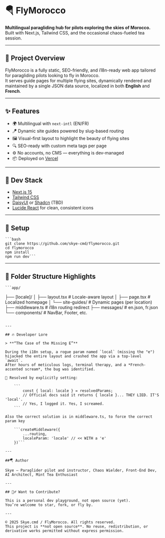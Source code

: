 # 🪂 FlyMorocco

**Multilingual paragliding hub for pilots exploring the skies of Morocco.**  
Built with Next.js, Tailwind CSS, and the occasional chaos-fueled tea session.

---

## 🚀 Project Overview

FlyMorocco is a fully static, SEO-friendly, and i18n-ready web app tailored for paragliding pilots looking to fly in Morocco.  
It serves guide pages for multiple flying sites, dynamically rendered and maintained by a single JSON data source, localized in both **English** and **French**.

---

## ✨ Features

- 🌍 Multilingual with `next-intl` (EN/FR)
- 🪁 Dynamic site guides powered by slug-based routing
- 🖼️ Visual-first layout to highlight the beauty of flying sites
- 🔍 SEO-ready with custom meta tags per page
- ⚙️ No accounts, no CMS — everything is dev-managed
- 📦 Deployed on [Vercel](https://vercel.com/)

---

## 🧠 Dev Stack

- [Next.js 15](https://nextjs.org/)
- [Tailwind CSS](https://tailwindcss.com/)
- [DaisyUI](https://daisyui.com/) or [Shadcn](https://ui.shadcn.com/) (TBD)
- [Lucide React](https://lucide.dev/) for clean, consistent icons

---

## 🧠 Setup

    ```bash
    git clone https://github.com/skye-cmd/flymorocco.git
    cd flymorocco
    npm install
    npm run dev```

---

## 📂 Folder Structure Highlights

    ```app/
├── [locale]/
│   ├── layout.tsx         # Locale-aware layout
│   ├── page.tsx           # Localized homepage
│   └── site-guides/       # Dynamic pages (per location)
├── middleware.ts          # i18n routing redirect
├── messages/              # en.json, fr.json
└── components/            # NavBar, Footer, etc.
```

---

## 🔥 Developer Lore

> **“The Case of the Missing E”**

During the i18n setup, a rogue param named `local` (missing the "e") hijacked the entire layout and crashed the app via a top-level `await`.  
After hours of meticulous logs, terminal therapy, and a *French-accented scream*, the bug was identified.

🧪 Resolved by explicitly setting:

    ```
        const { local: locale } = resolvedParams;
        // Official docs said it returns { locale }... THEY LIED. IT'S 'local'.
        // Yes, I logged it. Yes, I screamed.
    ```

Also the correct solution is in middleware.ts, to force the correct param key

    ```createMiddleware({
        ...routing,
        localeParam: 'locale' // << WITH a 'e'
    })```

---

##🪂 Author

Skye – Paraglider pilot and instructor, Chaos Wielder, Front-End Dev, AI Architect, Mint Tea Enthusiast

---

## 🧙‍♂️ Want to Contribute?

This is a personal dev playground, not open source (yet).
You’re welcome to star, fork, or fly by.

---

© 2025 Skye.cmd / FlyMorocco. All rights reserved.  
This project is **not open source**. No reuse, redistribution, or derivative works permitted without express permission.